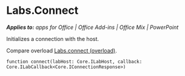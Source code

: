 
# Labs.Connect

 _**Applies to:** apps for Office | Office Add-ins | Office Mix | PowerPoint_

Initializes a connection with the host.

Compare overload [Labs.connect (overload)](https://dev.office.com/reference/add-ins/office-mix/labs.connect-overload).


```
function connect(labHost: Core.ILabHost, callback: Core.ILabCallback<Core.IConnectionResponse>)
```


